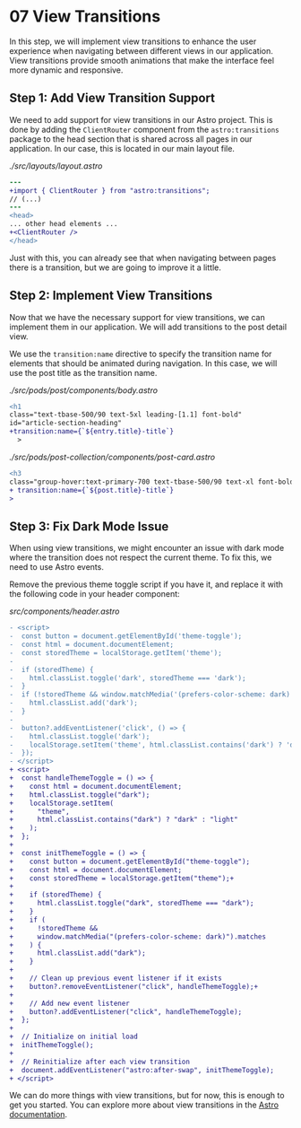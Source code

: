 # 07 View Transitions

In this step, we will implement view transitions to enhance the user experience when navigating between different views in our application. View transitions provide smooth animations that make the interface feel more dynamic and responsive.

## Step 1: Add View Transition Support

We need to add support for view transitions in our Astro project. This is done by adding the `ClientRouter` component from the `astro:transitions` package to the head section that is shared across all pages in our application. In our case, this is located in our main layout file.

_./src/layouts/layout.astro_

```diff
---
+import { ClientRouter } from "astro:transitions";
// (...)
---
<head>
... other head elements ...
+<ClientRouter />
</head>
```

Just with this, you can already see that when navigating between pages there is a transition, but we are going to improve it a little.

## Step 2: Implement View Transitions

Now that we have the necessary support for view transitions, we can implement them in our application. We will add transitions to the post detail view.

We use the `transition:name` directive to specify the transition name for elements that should be animated during navigation. In this case, we will use the post title as the transition name.

_./src/pods/post/components/body.astro_

```diff
<h1
class="text-tbase-500/90 text-5xl leading-[1.1] font-bold"
id="article-section-heading"
+transition:name={`${entry.title}-title`}
  >
```

_./src/pods/post-collection/components/post-card.astro_

```diff
<h3
class="group-hover:text-primary-700 text-tbase-500/90 text-xl font-bold transition-colors duration-300"
+ transition:name={`${post.title}-title`}
>
```

## Step 3: Fix Dark Mode Issue

When using view transitions, we might encounter an issue with dark mode where the transition does not respect the current theme. To fix this, we need to use Astro events.

Remove the previous theme toggle script if you have it, and replace it with the following code in your header component:

_src/components/header.astro_

```diff
- <script>
-  const button = document.getElementById('theme-toggle');
-  const html = document.documentElement;
-  const storedTheme = localStorage.getItem('theme');
-
-  if (storedTheme) {
-    html.classList.toggle('dark', storedTheme === 'dark');
-  }
-  if (!storedTheme && window.matchMedia('(prefers-color-scheme: dark)').matches) {
-    html.classList.add('dark');
-  }
-
-  button?.addEventListener('click', () => {
-    html.classList.toggle('dark');
-    localStorage.setItem('theme', html.classList.contains('dark') ? 'dark' : 'light');
-  });
- </script>
+ <script>
+  const handleThemeToggle = () => {
+    const html = document.documentElement;
+    html.classList.toggle("dark");
+    localStorage.setItem(
+      "theme",
+      html.classList.contains("dark") ? "dark" : "light"
+    );
+  };
+
+  const initThemeToggle = () => {
+    const button = document.getElementById("theme-toggle");
+    const html = document.documentElement;
+    const storedTheme = localStorage.getItem("theme");+
+    
+    if (storedTheme) {
+      html.classList.toggle("dark", storedTheme === "dark");
+    }
+    if (
+      !storedTheme &&
+      window.matchMedia("(prefers-color-scheme: dark)").matches
+    ) {
+      html.classList.add("dark");
+    }
+
+    // Clean up previous event listener if it exists
+    button?.removeEventListener("click", handleThemeToggle);+
+
+    // Add new event listener
+    button?.addEventListener("click", handleThemeToggle);
+  };
+
+  // Initialize on initial load
+  initThemeToggle();
+
+  // Reinitialize after each view transition
+  document.addEventListener("astro:after-swap", initThemeToggle);
+ </script>
```

We can do more things with view transitions, but for now, this is enough to get you started. You can explore more about view transitions in the [Astro documentation](https://docs.astro.build/en/guides/view-transitions/).
